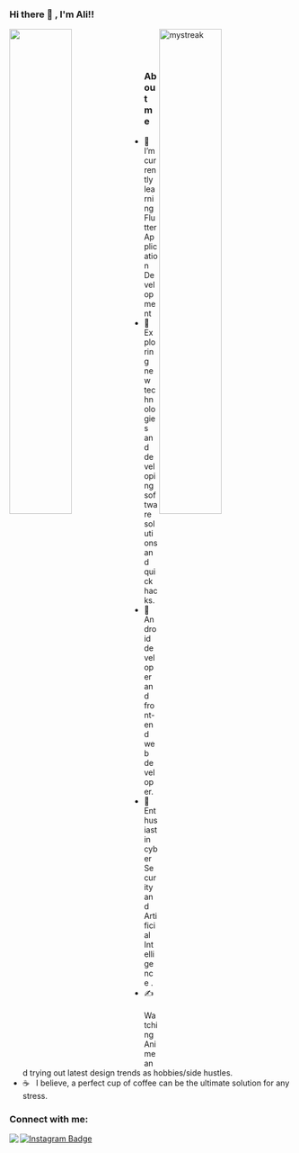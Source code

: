 ### Hi there :wave: , I'm Ali!!
<img width="47%" align ="left" src="https://github-readme-stats.vercel.app/api?username=AliArRidla&show_icons=true&theme=dracula" /> 
<img width="47%" align ="right" src="https://github-readme-streak-stats.herokuapp.com/?user=AliArRidla&theme=tokyonight" alt="mystreak"/>

<p> &nbsp;&nbsp;&nbsp;&nbsp;&nbsp;&nbsp;&nbsp;&nbsp;&nbsp;&nbsp;&nbsp;&nbsp;&nbsp;&nbsp;&nbsp;&nbsp; </p>
 
 
### About me

- 🔭 &nbsp; I’m currently learning Flutter Application Development
- 🤔 &nbsp; Exploring new technologies and developing software solutions and quick hacks.
- 💼 &nbsp; Android developer and front-end web developer.
- 🌱 &nbsp; Enthusiast in cyber Security and Artificial Intelligence .
- ✍️ &nbsp; Watching Anime and trying out latest design trends as hobbies/side hustles.
- ☕ &nbsp; I believe, a perfect cup of coffee can be the ultimate solution for any stress. 



### Connect with me:



<a href="mailto:apple0060ali@gmail.com">
 <img align ="left" src="https://img.shields.io/badge/-apple0060ali@gmail.com-blue?style=flatroundedrectangle&logo=Gmail&logoColor=white" /> 
</a>
    
[![Instagram Badge](https://img.shields.io/badge/-ali_ridlaa-E4405F?style=flat-roundedrectangle&logo=instagram&logoColor=white&link=https://www.instagram.com/ali_ridlaa_/)](https://www.instagram.com/ali_ridlaa_/)

    
  
  
  
  

